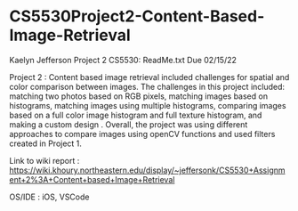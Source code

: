 # CS5530Project2-Content-Based-Image-Retrieval

Kaelyn Jefferson
Project 2 CS5530: ReadMe.txt
Due 02/15/22

Project 2 : Content based image retrieval included challenges for spatial and color comparison between images. The challenges in this project included: matching two photos based on RGB pixels, matching images based on histograms, matching images using multiple histograms, comparing images based on a full color image histogram and full texture histogram, and making a custom design . Overall, the project was using different approaches to compare images using openCV functions and used filters created in Project 1.

Link to wiki report : https://wiki.khoury.northeastern.edu/display/~jeffersonk/CS5530+Assignment+2%3A+Content+based+Image+Retrieval

OS/IDE : iOS, VSCode
